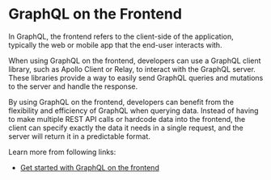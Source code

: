 # GraphQL on the Frontend

In GraphQL, the frontend refers to the client-side of the application, typically the web or mobile app that the end-user interacts with.

When using GraphQL on the frontend, developers can use a GraphQL client library, such as Apollo Client or Relay, to interact with the GraphQL server. These libraries provide a way to easily send GraphQL queries and mutations to the server and handle the response.

By using GraphQL on the frontend, developers can benefit from the flexibility and efficiency of GraphQL when querying data. Instead of having to make multiple REST API calls or hardcode data into the frontend, the client can specify exactly the data it needs in a single request, and the server will return it in a predictable format.

Learn more from following links:

- [Get started with GraphQL on the frontend](https://www.howtographql.com/react-apollo/0-introduction/)